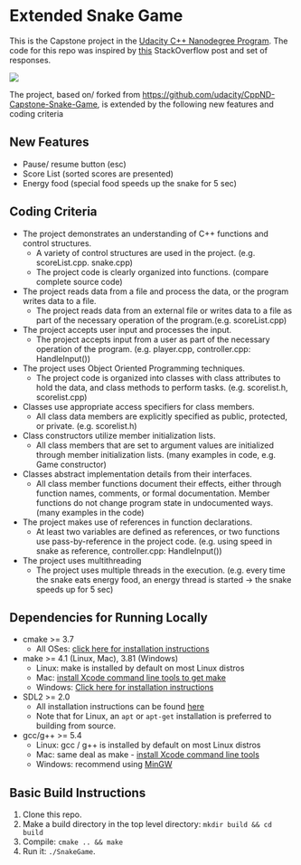 # Extended Snake Game

This is the Capstone project in the [Udacity C++ Nanodegree Program](https://www.udacity.com/course/c-plus-plus-nanodegree--nd213). The code for this repo was inspired by [this](https://codereview.stackexchange.com/questions/212296/snake-game-in-c-with-sdl) StackOverflow post and set of responses.

<img src="snake_game.gif"/>

The project, based on/ forked from https://github.com/udacity/CppND-Capstone-Snake-Game, is extended by the following new features and coding criteria 


## New Features
* Pause/ resume button (esc)
* Score List (sorted scores are presented)
* Energy food (special food speeds up the snake for 5 sec) 

## Coding Criteria
* The project demonstrates an understanding of C++ functions and control structures.
  * A variety of control structures are used in the project. (e.g. scoreList.cpp. snake.cpp)
  * The project code is clearly organized into functions. (compare complete source code)
* The project reads data from a file and process the data, or the program writes data to a file.
  * The project reads data from an external file or writes data to a file as part of the necessary operation of the program.(e.g. scoreList.cpp)
* The project accepts user input and processes the input.
  * The project accepts input from a user as part of the necessary operation of the program. (e.g. player.cpp, controller.cpp: HandleInput())
* The project uses Object Oriented Programming techniques.
  * The project code is organized into classes with class attributes to hold the data, and class methods to perform tasks. (e.g. scorelist.h, scorelist.cpp)
* Classes use appropriate access specifiers for class members.
  * All class data members are explicitly specified as public, protected, or private. (e.g. scorelist.h) 
* Class constructors utilize member initialization lists.
  * All class members that are set to argument values are initialized through member initialization lists. (many examples in code, e.g. Game constructor)
* Classes abstract implementation details from their interfaces.
  * All class member functions document their effects, either through function names, comments, or formal documentation. Member functions do not change program state in undocumented ways. (many examples in the code)
* The project makes use of references in function declarations.
  * At least two variables are defined as references, or two functions use pass-by-reference in the project code. (e.g. using speed in snake as reference, controller.cpp: HandleInput())
* The project uses multithreading
  * The project uses multiple threads in the execution. (e.g. every time the snake eats energy food, an energy thread is started -> the snake speeds up for 5 sec)


## Dependencies for Running Locally
* cmake >= 3.7
  * All OSes: [click here for installation instructions](https://cmake.org/install/)
* make >= 4.1 (Linux, Mac), 3.81 (Windows)
  * Linux: make is installed by default on most Linux distros
  * Mac: [install Xcode command line tools to get make](https://developer.apple.com/xcode/features/)
  * Windows: [Click here for installation instructions](http://gnuwin32.sourceforge.net/packages/make.htm)
* SDL2 >= 2.0
  * All installation instructions can be found [here](https://wiki.libsdl.org/Installation)
  * Note that for Linux, an `apt` or `apt-get` installation is preferred to building from source.
* gcc/g++ >= 5.4
  * Linux: gcc / g++ is installed by default on most Linux distros
  * Mac: same deal as make - [install Xcode command line tools](https://developer.apple.com/xcode/features/)
  * Windows: recommend using [MinGW](http://www.mingw.org/)

## Basic Build Instructions

1. Clone this repo.
2. Make a build directory in the top level directory: `mkdir build && cd build`
3. Compile: `cmake .. && make`
4. Run it: `./SnakeGame`.
